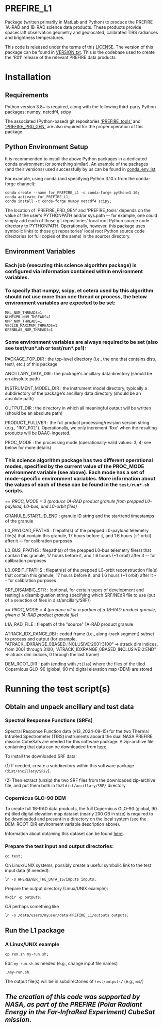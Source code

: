 # PREFIRE_L1

Package (written primarily in MatLab and Python) to produce the PREFIRE 1A-RAD and 1B-RAD science data products. These products provide spacecraft observation geometry and geolocated, calibrated TIRS radiances and brightness temperatures.

This code is released under the terms of this [LICENSE](LICENSE).  The version of this package can be found in [VERSION.txt](VERSION.txt).  This is the codebase used to create the 'R01' release of the relevant PREFIRE data products.

# Installation

## Requirements

Python version 3.8+ is required, along with the following third-party Python packages: numpy, netcdf4, scipy

The associated (Python-based) git repositories ['PREFIRE_tools'](https://github.com/UW-PREFIRE/PREFIRE_tools) and ['PREFIRE_PRD_GEN'](https://github.com/UW-PREFIRE/PREFIRE_PRD_GEN) are also required for the proper operation of this package.

## Python Environment Setup

It is recommended to install the above Python packages in a dedicated conda environment (or something similar).  An example of the packages (and their versions) used successfully by us can be found in [conda_env.list](conda_env.list).

For example, using conda (and specifying Python 3.10.x from the conda-forge channel):

```
conda create --name for_PREFIRE_L1 -c conda-forge python=3.10;
conda activate for_PREFIRE_L1;
conda install -c conda-forge numpy netcdf4 scipy;
```

The location of 'PREFIRE_PRD_GEN' and 'PREFIRE_tools' depends on the value of the user's PYTHONPATH and/or sys.path -- for example, one could simply add each of those git repositories' local root Python source code directory to PYTHONPATH. Operationally, however, this package uses symbolic links to those git repositories' local root Python source code directories (or full copies of the same) in the source/ directory.

## Environment Variables

### Each job (executing this science algorithm package) is configured via information contained within environment variables.

### To specify that numpy, scipy, et cetera used by this algorithm should not use more than one thread or process, the below environment variables are expected to be set:

```
MKL_NUM_THREADS=1
NUMEXPR_NUM_THREADS=1
OMP_NUM_THREADS=1
VECLIB_MAXIMUM_THREADS=1
OPENBLAS_NUM_THREADS=1
```

### Some environment variables are always required to be set (also see test/run*.sh or test/run*.ps1):

PACKAGE_TOP_DIR  :  the top-level directory (i.e., the one that contains dist/, test/, etc.) of this package

ANCILLARY_DATA_DIR  :  the package's ancillary data directory (should be an absolute path)

INSTRUMENT_MODEL_DIR  :  the instrument model directory, typically a subdirectory of the package's ancillary data directory (should be an absolute path)

OUTPUT_DIR  :  the directory in which all meaningful output will be written (should be an absolute path)

PRODUCT_FULLVER  :  the full product processing/revision version string (e.g., "R01_P02").  Operationally, we only increment 'Rxx' when the resulting products will be DAAC-ingested.

PROC_MODE  :  the processing mode (operationally-valid values: 3, 4; see below for more details)

### This science algorithm package has two different operational modes, specified by the current value of the PROC_MODE environment variable (see above).  Each mode has a set of mode-specific environment variables.  More information about the values of each of these can be found in the `test/run*.sh` scripts.

== _PROC_MODE = 3  (produce 1A-RAD product granule from prepped L0-payload, L0-bus, and L0-orbit files)_

GRANULE_START_ID_END  :  granule ID string and the start/end timestamps of the granule

L0_PAYLOAD_FPATHS  :  filepath(s) of the prepped L0-payload telemetry file(s) that contain this granule, 17 hours before it, and 1.6 hours (~1 orbit) after it -- for calibration purposes

L0_BUS_FPATHS  :  filepath(s) of the prepped L0-bus telemetry file(s) that contain this granule, 17 hours before it, and 1.6 hours (~1 orbit) after it -- for calibration purposes

L0_ORBIT_FPATHS  :  filepath(s) of the prepped L0-orbit reconstruction file(s) that contain this granule, 17 hours before it, and 1.6 hours (~1 orbit) after it -- for calibration purposes

SRF_DISAMBIG_STR  :  [optional, for certain types of development and testing] a disambiguation string specifying which SRF/NEdR file to use (out of a selection of files in dist/ancillary/SRF/)

== _PROC_MODE = 4  (produce all or a portion of a 1B-RAD product granule, given a 1A-RAD product granule file)_

L1A_RAD_FILE  :  filepath of the "source" 1A-RAD product granule

ATRACK_IDX_RANGE_0BI  :  coded frame (i.e., along-track segment) subset to process and output (for example, "ATRACK_IDXRANGE_0BASED_INCLUSIVE:2001:3100" => atrack dim indices, from 2001 through 3100; "ATRACK_IDXRANGE_0BASED_INCLUSIVE:0:END" => atrack dim indices, 0 through the last frame)

DEM_ROOT_DIR  :  path (ending with `/tiles`) where the files of the tiled Copernicus GLO-90 (global, 90 m) digital elevation map (DEM) are stored

# Running the test script(s)

## Obtain and unpack ancillary and test data

### Spectral Response Functions (SRFs)

Spectral Response Function data (v13_2024-09-15) for the two Thermal InfraRed Spectrometer (TIRS) instruments aboard the dual NASA PREFIRE mission CubeSats are needed for this software package.  A zip-archive file containing that data can be downloaded from [here](https://zenodo.org/records/16638853).

To install the downloaded SRF data:

(1) If needed, create a subdirectory within this software package (`dist/ancillary/SRF/`).

(2) Then extract (unzip) the two SRF files from the downloaded zip-archive file, and put them both in that `dist/ancillary/SRF/` directory.

### Copernicus GLO-90 DEM

To create full 1B-RAD data products, the full Copernicus GLO-90 (global, 90 m) tiled digital elevation map dataset (nearly 200 GB in size) is required to be downloaded and present in a directory on the local system (see the DEM_ROOT_DIR environment variable description above).

Information about obtaining this dataset can be found [here](https://dataspace.copernicus.eu/explore-data/data-collections/copernicus-contributing-missions/collections-description/COP-DEM).

### Prepare the test input and output directories:

`cd test;`

On Linux/UNIX systems, possibly create a useful symbolic link to the test input data (if needed):

`ln -s WHEREEVER_THE_DATA_IS/inputs inputs;`

Prepare the output directory (Linux/UNIX example):

`mkdir -p outputs;`

_OR_ perhaps something like

`ln -s /data/users/myuser/data-PREFIRE_L1/outputs outputs;`

## Run the L1 package

### A Linux/UNIX example

`cp run.sh my-run.sh;`

Edit `my-run.sh` as needed (e.g., change input file names)

`./my-run.sh`

The output file(s) will be in subdirectories of `test/outputs/` (e.g., `m4/`)

## _The creation of this code was supported by NASA, as part of the PREFIRE (Polar Radiant Energy in the Far-InfraRed Experiment) CubeSat mission._
